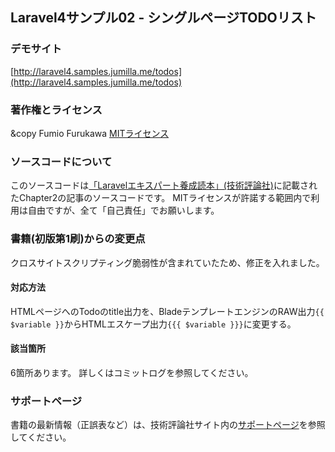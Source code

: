 
## Laravel4サンプル02 - シングルページTODOリスト

### デモサイト

[http://laravel4.samples.jumilla.me/todos](http://laravel4.samples.jumilla.me/todos)

### 著作権とライセンス

&copy Fumio Furukawa
[MITライセンス](http://opensource.org/licenses/MIT)

### ソースコードについて

このソースコードは[「Laravelエキスパート養成読本」(技術評論社)](http://amzn.to/1IOCifo)に記載されたChapter2の記事のソースコードです。
MITライセンスが許諾する範囲内で利用は自由ですが、全て「自己責任」でお願いします。

### 書籍(初版第1刷)からの変更点

クロスサイトスクリプティング脆弱性が含まれていたため、修正を入れました。

#### 対応方法

HTMLページへのTodoのtitle出力を、BladeテンプレートエンジンのRAW出力```{{ $variable }}```からHTMLエスケープ出力```{{{ $variable }}}```に変更する。

#### 該当箇所

6箇所あります。
詳しくはコミットログを参照してください。

### サポートページ

書籍の最新情報（正誤表など）は、技術評論社サイト内の[サポートページ](http://gihyo.jp/book/2015/978-4-7741-7313-9)を参照してください。
